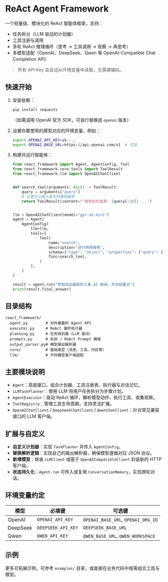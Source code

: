 # ReAct Agent Framework

一个轻量级、模块化的 ReAct 智能体框架，支持：
- 任务拆分（LLM 驱动的计划器）
- 工具注册与调用
- 多轮 ReAct 推理循环（思考 → 工具调用 → 观察 → 再思考）
- 多模型适配（OpenAI、DeepSeek、Qwen 等 OpenAI-Compatible Chat Completion API）

> 所有 API Key 会自动从环境变量中读取，无需硬编码。

## 快速开始

1. 安装依赖：
   ```bash
   pip install requests
   ```
   （如需调用 OpenAI 官方 SDK，可自行替换成 `openai` 版本）

2. 设置你要使用的模型对应的环境变量，例如：
   ```bash
   export OPENAI_API_KEY=sk-...
   export OPENAI_BASE_URL=https://api.openai.com/v1  # 可选
   ```

3. 构建并运行智能体：
   ```python
   from react_framework import Agent, AgentConfig, Tool
   from react_framework.core.tools import ToolResult
   from react_framework.llm import OpenAIChatClient


   def search_tool(arguments: dict) -> ToolResult:
       query = arguments["query"]
       # 这里可以接入真实的搜索服务
       return ToolResult(content=f"搜索到的结果: {query[:20]} ...")


   llm = OpenAIChatClient(model="gpt-4o-mini")
   agent = Agent(
       AgentConfig(
           llm=llm,
           tools=[
               Tool(
                   name="search",
                   description="进行网络搜索",
                   schema={"type": "object", "properties": {"query": {"type": "string"}}},
                   func=search_tool,
               )
           ],
       )
   )

   result = agent.run("帮我找出最新的三条 AI 新闻，并总结要点")
   print(result.final_answer)
   ```

## 目录结构

```
react_framework/
  agent.py        # 对外暴露的 Agent API
  executor.py     # ReAct 循环执行器
  planning.py     # 任务规划器（LLM 驱动）
  prompts.py      # 系统 / ReAct Prompt 模板
  output_parser.py# 模型输出解析器
  core/           # 基础类型（消息、工具、内存等）
  llm/            # 不同模型客户端适配
```

## 主要模块说明

- `Agent`：高层接口，组合计划器、工具注册表、执行器与对话记忆。
- `LLMTaskPlanner`：使用 LLM 将用户任务拆分为步骤计划。
- `AgentExecutor`：驱动 ReAct 循环，解析模型动作、执行工具、收集观察。
- `ToolRegistry`：管理工具生命周期，支持灵活扩展。
- `OpenAIChatClient` / `DeepSeekChatClient` / `QwenChatClient`：针对常见兼容接口的 LLM 客户端。

## 扩展与自定义

- **自定义计划器**：实现 `TaskPlanner` 并传入 `AgentConfig`。
- **替换解析逻辑**：实现自己的输出解析器，确保模型遵循对应 JSON 协议。
- **新增模型**：继承 `LLMClient` 或基于 `OpenAICompatibleClient` 封装新的 HTTP 客户端。
- **状态持久化**：`Agent.run` 可传入或复用 `ConversationMemory`，实现跨轮对话。

## 环境变量约定

| 模型     | 必填键             | 可选键                     |
|----------|--------------------|----------------------------|
| OpenAI   | `OPENAI_API_KEY`   | `OPENAI_BASE_URL`, `OPENAI_ORG_ID` |
| DeepSeek | `DEEPSEEK_API_KEY` | `DEEPSEEK_BASE_URL`        |
| Qwen     | `QWEN_API_KEY`     | `QWEN_BASE_URL`, `QWEN_WORKSPACE` |

## 示例

更多可拓展示例，可参考 `examples/` 目录，或直接在业务代码中按需组合工具与模型。

